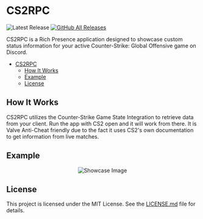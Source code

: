 
# CS2RPC  
![Latest Release](https://img.shields.io/github/v/release/ethangwaddell/cs2rpc?color=grey&label=Latest%20Release&logo=github)
[![GitHub All Releases](https://img.shields.io/github/downloads/ethangwaddell/cs2rpc/total?color=cyan&label=Downloads&logo=github)](https://github.com/ethangwaddell/cs2rpc/releases)



CS2RPC is a Rich Presence application designed to showcase custom status information for your active Counter-Strike: Global Offensive game on Discord.

- [CS2RPC](#cs2rpc)
	- [How It Works](#how-it-works)
	- [Example](#example)
	- [License](#license)

## How It Works
CS2RPC utilizes the Counter-Strike Game State Integration to retrieve data from your client. Run the app with CS2 open and it will work from there. It is Valve Anti-Cheat friendly due to the fact it uses CS2's own documentation to get information from live matches.
## Example
<p align="center">
  <img src="https://cdn.discordapp.com/attachments/1230738417906745405/1243846469291868231/w.png?ex=6652f5cb&is=6651a44b&hm=967f4f468e9c48b3b48661be369d30ea8adba951fa38e3ea6d9f1115ec8c808c" alt="Showcase Image">
</p>


## License
This project is licensed under the MIT License. See the [LICENSE.md](LICENSE) file for details.
